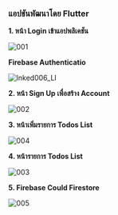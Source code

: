 ### **แอปชันพัฒนาโดย Flutter**



**1. หน้า Login เข้าแอปพลิเคชัน**

![001](https://user-images.githubusercontent.com/45511578/97931527-60be7700-1da0-11eb-8e0d-e880e075d471.jpg)

**Firebase Authenticatio**

![Inked006_LI](https://user-images.githubusercontent.com/45511578/97932556-e93e1700-1da2-11eb-82c3-60e07a8a4870.jpg)

**2. หน้า Sign Up เพื่อสร้าง Account**

![002](https://user-images.githubusercontent.com/45511578/97932564-ec390780-1da2-11eb-82cb-cb93f198a625.jpg)

**3. หน้าเพิ่มรายการ Todos List**

![004](https://user-images.githubusercontent.com/45511578/97932569-ed6a3480-1da2-11eb-8df6-280bfd4e27d3.jpg)

**4. หน้ารายการ Todos List**

![003](https://user-images.githubusercontent.com/45511578/97932572-ef33f800-1da2-11eb-96bc-812a187e63d6.jpg)

**5. Firebase Could Firestore**

![005](https://user-images.githubusercontent.com/45511578/97932576-f0652500-1da2-11eb-9901-0136c59a96d8.png)

